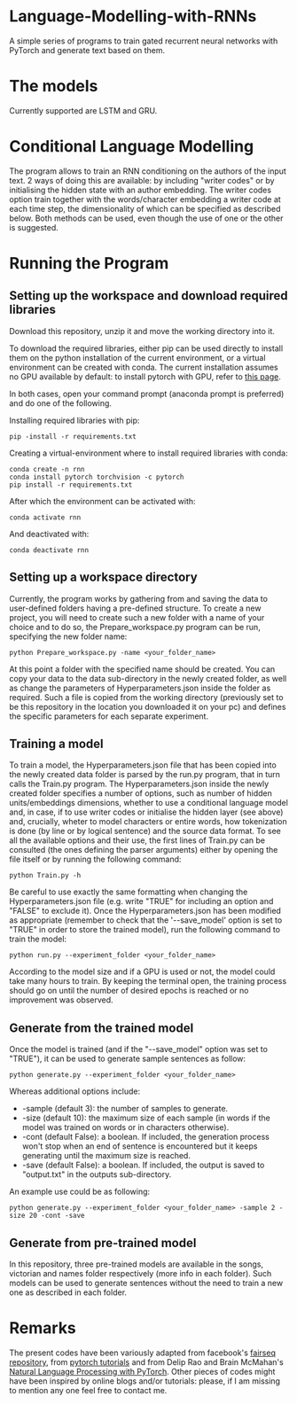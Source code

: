 # Language-Modelling-with-RNNs
A simple series of programs to train gated recurrent neural networks with PyTorch and generate text based on them.

# The models
Currently supported are LSTM and GRU.

# Conditional Language Modelling
The program allows to train an RNN conditioning on the authors of the input text. 2 ways of doing this are available: by including "writer codes" or by initialising the hidden state with an author embedding. The writer codes option train together with the words/character embedding a writer code at each time step, the dimensionality of which can be specified as described below. Both methods can be used, even though the use of one or the other is suggested.

# Running the Program
## Setting up the workspace and download required libraries

Download this repository, unzip it and move the working directory into it.

To download the required libraries, either pip can be used directly to install them on the python installation of the current environment, or a virtual environment can be created with conda. The current installation assumes no GPU available by default: to install pytorch with GPU, refer to [this page](https://pytorch.org/get-started/locally/).

In both cases, open your command prompt (anaconda prompt is preferred) and do one of the following.

Installing required libraries with pip:
```
pip -install -r requirements.txt
```

Creating a virtual-environment where to install required libraries with conda:
```
conda create -n rnn
conda install pytorch torchvision -c pytorch
pip install -r requirements.txt
```

After which the environment can be activated with:
```
conda activate rnn
```
And deactivated with:
```
conda deactivate rnn
```

## Setting up a workspace directory

Currently, the program works by gathering from and saving the data to user-defined folders having a pre-defined structure.
To create a new project, you will need to create such a new folder with a name of your choice and to do so, the Prepare_workspace.py program can be run, specifying the new folder name:
```
python Prepare_workspace.py -name <your_folder_name>
```

At this point a folder with the specified name should be created. You can copy your data to the data sub-directory in the newly created folder, as well as change the parameters of Hyperparameters.json inside the folder as required. Such a file is copied from the working directory (previously set to be this repository in the location you downloaded it on your pc) and defines the specific parameters for each separate experiment.

## Training a model

To train a model, the Hyperparameters.json file that has been copied into the newly created data folder is parsed by the run.py program, that in turn calls the Train.py program. The Hyperparameters.json inside the newly created folder specifies a number of options, such as number of hidden units/embeddings dimensions, whether to use a conditional language model and, in case, if to use writer codes or initialise the hidden layer (see above) and, crucially, wheter to model characters or entire words, how tokenization is done (by line or by logical sentence) and the source data format. To see all the available options and their use, the first lines of Train.py can be consulted (the ones defining the parser arguments) either by opening the file itself or by running the following command:
```
python Train.py -h
```
Be careful to use exactly the same formatting when changing the Hyperparameters.json file (e.g. write "TRUE" for including an option and "FALSE" to exclude it).
Once the Hyperparameters.json has been modified as appropriate (remember to check that the '--save_model' option is set to "TRUE" in order to store the trained model), run the following command to train the model:
```
python run.py --experiment_folder <your_folder_name>
```
According to the model size and if a GPU is used or not, the model could take many hours to train. By keeping the terminal open, the training process should go on until the number of desired epochs is reached or no improvement was observed.

## Generate from the trained model

Once the model is trained (and if the "--save_model" option was set to "TRUE"), it can be used to generate sample sentences as follow:
```
python generate.py --experiment_folder <your_folder_name>
```
Whereas additional options include:
- -sample (default 3): the number of samples to generate.
- -size (default 10): the maximum size of each sample (in words if the model was trained on words or in characters otherwise).
- -cont (default False): a boolean. If included, the generation process won't stop when an end of sentence is encountered but it keeps generating until the maximum size is reached.
- -save (default False): a boolean. If included, the output is saved to "output.txt" in the outputs sub-directory.

An example use could be as following:
```
python generate.py --experiment_folder <your_folder_name> -sample 2 -size 20 -cont -save
```

## Generate from pre-trained model

In this repository, three pre-trained models are available in the songs, victorian and names folder respectively (more info in each folder). Such models can be used to generate sentences without the need to train a new one as described in each folder.

# Remarks

The present codes have been variously adapted from facebook's [fairseq repository](https://github.com/pytorch/fairseq), from [pytorch tutorials](https://pytorch.org/tutorials/) and from Delip Rao and Brain McMahan's [Natural Language Processing with PyTorch](https://github.com/joosthub/PyTorchNLPBook). Other pieces of codes might have been inspired by online blogs and/or tutorials: please, if I am missing to mention any one feel free to contact me.




